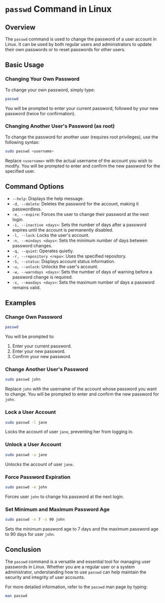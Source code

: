 # `passwd` Command in Linux

## Overview
The `passwd` command is used to change the password of a user account in Linux. It can be used by both regular users and administrators to update their own passwords or to reset passwords for other users.

## Basic Usage

### Changing Your Own Password
To change your own password, simply type:
```bash
passwd
```
You will be prompted to enter your current password, followed by your new password (twice for confirmation).

### Changing Another User's Password (as root)
To change the password for another user (requires root privileges), use the following syntax:
```bash
sudo passwd <username>
```
Replace `<username>` with the actual username of the account you wish to modify. You will be prompted to enter and confirm the new password for the specified user.

## Command Options

- `--help`: Displays the help message.
- `-d, --delete`: Deletes the password for the account, making it passwordless.
- `-e, --expire`: Forces the user to change their password at the next login.
- `-i, --inactive <days>`: Sets the number of days after a password expires until the account is permanently disabled.
- `-l, --lock`: Locks the user's account.
- `-n, --mindays <days>`: Sets the minimum number of days between password changes.
- `-q, --quiet`: Operates quietly.
- `-r, --repository <repo>`: Uses the specified repository.
- `-S, --status`: Displays account status information.
- `-u, --unlock`: Unlocks the user's account.
- `-w, --warndays <days>`: Sets the number of days of warning before a password change is required.
- `-x, --maxdays <days>`: Sets the maximum number of days a password remains valid.

## Examples

### Change Own Password
```bash
passwd
```
You will be prompted to:
1. Enter your current password.
2. Enter your new password.
3. Confirm your new password.

### Change Another User's Password
```bash
sudo passwd john
```
Replace `john` with the username of the account whose password you want to change. You will be prompted to enter and confirm the new password for `john`.

### Lock a User Account
```bash
sudo passwd -l jane
```
Locks the account of user `jane`, preventing her from logging in.

### Unlock a User Account
```bash
sudo passwd -u jane
```
Unlocks the account of user `jane`.

### Force Password Expiration
```bash
sudo passwd -e john
```
Forces user `john` to change his password at the next login.

### Set Minimum and Maximum Password Age
```bash
sudo passwd -n 7 -x 90 john
```
Sets the minimum password age to 7 days and the maximum password age to 90 days for user `john`.

## Conclusion
The `passwd` command is a versatile and essential tool for managing user passwords in Linux. Whether you are a regular user or a system administrator, understanding how to use `passwd` can help maintain the security and integrity of user accounts.

For more detailed information, refer to the `passwd` man page by typing:
```bash
man passwd
```
